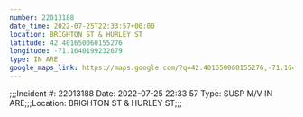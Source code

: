 ```yaml
---
number: 22013188
date_time: 2022-07-25T22:33:57+00:00
location: BRIGHTON ST & HURLEY ST
latitude: 42.401650060155276
longitude: -71.1640199232679
type: IN ARE
google_maps_link: https://maps.google.com/?q=42.401650060155276,-71.1640199232679
---
```


;;;Incident #: 22013188   Date: 2022-07-25 22:33:57    Type: SUSP M/V IN ARE;;;Location: BRIGHTON ST & HURLEY ST;;;
